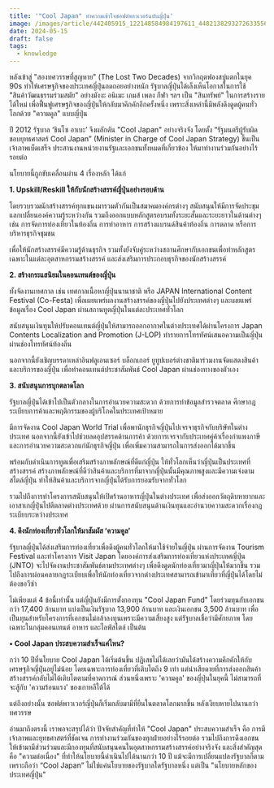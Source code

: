 ```yaml
---
title: '"Cool Japan" ทำความเข้าใจซอฟต์พาวเวอร์ฉบับญี่ปุ่น'
image: /images/article/442405915_122148584984197611_4482138293272633556_n-1-.jpg
date: 2024-05-15
draft: false
tags:
  - knowledge
---
```

หลังเข้าสู่ "สองทศวรรษที่สูญหาย" (The Lost Two Decades) จากวิกฤตฟองสบู่แตกในยุค 90s ทำให้เศรษฐกิจของประเทศญี่ปุ่นถดถอยอย่างหนัก รัฐบาลญี่ปุ่นได้เล็งเห็นโอกาสในการใช้ "สินค้าวัฒนธรรมร่วมสมัย" อย่างมังงะ อนิเมะ เกมส์ เพลง กีฬา ฯลฯ เป็น "สินทรัพย์" ในการสร้างรายได้ใหม่ เพื่อฟื้นฟูเศรษฐกิจของญี่ปุ่นให้กลับมาคึกคักอีกครั้งหนึ่ง เพราะสิ่งเหล่านี้มีพลังดึงดูดผู้คนทั่วโลกด้วย "ความคูล" แบบญี่ปุ่น

ปี 2012 รัฐบาล ‘ชินโซ อาเบะ’ จึงผลักดัน "Cool Japan" อย่างจริงจัง โดยตั้ง “รัฐมนตรีผู้รับผิดชอบยุทธศาสตร์ Cool Japan” (Minister in Charge of Cool Japan Strategy) ขึ้นเป็นเจ้าภาพเบ็ดเสร็จ ประสานงานหน่วยงานรัฐและเอกชนทั้งหมดที่เกี่ยวข้อง ให้มาทำงานร่วมกันอย่างไร้รอยต่อ

นโยบายนี้ถูกขับเคลื่อนผ่าน 4 เรื่องหลัก ได้แก่



**1. Upskill/Reskill ให้กับนักสร้างสรรค์ญี่ปุ่นอย่างรอบด้าน**

โดยรวบรวมนักสร้างสรรค์ทุกแขนงมารวมตัวกันเป็นสมาคมองค์กรต่างๆ สนับสนุนให้มีการจัดประชุมแลกเปลี่ยนองค์ความรู้ระหว่างกัน รวมถึงออกแบบหลักสูตรอบรมทั้งระยะสั้นและระยะยาวในด้านต่างๆ เช่น การจัดการท่องเที่ยวในท้องถิ่น การทำอาหาร การสร้างแบรนด์สินค้าท้องถิ่น การตลาด หรือการบริหารธุรกิจชุมชน

เพื่อให้นักสร้างสรรค์มีความรู้ด้านธุรกิจ รวมทั้งยังจับคู่ระหว่างสถานศึกษากับเอกชนเพื่อทำหลักสูตรเฉพาะในแต่ละอุตสาหกรรมสร้างสรรค์ และส่งเสริมการประกอบธุรกิจของนักสร้างสรรค์



**2. สร้างกระแสนิยมในคอนเทนต์ของญี่ปุ่น**

ทั้งจัดงานเทศกาล เช่น เทศกาลเนื้อหาญี่ปุ่นนานาชาติ หรือ JAPAN International Content Festival (Co-Festa) เพื่อเผยแพร่ผลงานสร้างสรรค์ของญี่ปุ่นไปยังประเทศต่างๆ และเผยแพร่ข้อมูลเรื่อง Cool Japan ผ่านสถานทูตญี่ปุ่นในแต่ละประเทศทั่วโลก

สนับสนุนเงินทุนให้ปรับคอนเทนต์ญี่ปุ่นให้สามารถออกอากาศในต่างประเทศได้ผ่านโครงการ Japan Contents Localization and Promotion (J-LOP) ทำรายการโทรทัศน์เสนอความเป็นญี่ปุ่นผ่านช่องโทรทัศน์ท้องถิ่น

นอกจากนี้ยังเชิญบรรดาเหล่าอินฟลูเอนเซอร์ บล็อกเกอร์ ยูทูปเบอร์ต่างชาติมาร่วมงานจัดแสดงสินค้าและบริการของญี่ปุ่น เพื่อทำคอนเทนต์ประชาสัมพันธ์ Cool Japan ผ่านช่องทางของตัวเอง



**3. สนับสนุนการบุกตลาดโลก**

รัฐบาลญี่ปุ่นได้เข้าไปเป็นตัวกลางในการอำนวยความสะดวก ด้วยการทำข้อมูลสำรวจตลาด ศึกษากฎระเบียบการค้าและพฤติกรรมของผู้บริโภคในประเทศเป้าหมาย

มีการจัดงาน Cool Japan World Trial เพื่อพานักธุรกิจญี่ปุ่นไปเจรจาธุรกิจกับบริษัทในต่างประเทศ นอกจากนี้ยังเข้าไปช่วยลดอุปสรรคด้านการค้า ด้วยการเจรจากับประเทศคู่ค้าเรื่องกำแพงภาษีและการอำนวยความสะดวกแก่นักธุรกิจญี่ปุ่น เพื่อเพิ่มความสามารถในการส่งออกได้มากขึ้น

พร้อมกับดำเนินการทูตเพื่อเสริมสร้างภาพลักษณ์ที่ดีแก่ญี่ปุ่น ให้ทั่วโลกเห็นว่าญี่ปุ่นเป็นประเทศที่สร้างสรรค์ สร้างภาพลักษณ์ที่ดีว่าสินค้าและบริการที่มาจากญี่ปุ่นนั้นมีคุณภาพสูงและมีความเจ๋งตามสไตล์ญี่ปุ่น ทำให้สินค้าและบริการจากญี่ปุ่นได้รับการยอมรับจากทั่วโลก

รวมไปถึงการทำโครงการสนับสนุนให้เปิดร้านอาหารญี่ปุ่นในต่างประเทศ เพื่อส่งออกวัตถุดิบหายากและเอาสาเกญี่ปุ่นไปตีตลาดต่างประเทศด้วย ผ่านการสนับสนุนด้านเงินทุนและอำนวยความสะดวกเรื่องกฎระเบียบระหว่างประเทศ



**4. ดึงนักท่องเที่ยวทั่วโลกให้มาสัมผัส ‘ความคูล’**

รัฐบาลญี่ปุ่นได้ส่งเสริมการท่องเที่ยวเพื่อดึงผู้คนทั่วโลกให้มาใช้จ่ายในญี่ปุ่น ผ่านการจัดงาน Tourism Festival และทำโครงการ Visit Japan โดยองค์การส่งเสริมการท่องเที่ยวแห่งประเทศญี่ปุ่น (JNTO) จะไปจัดงานประชาสัมพันธ์ตามประเทศต่างๆ เพื่อดึงดูดนักท่องเที่ยวมาญี่ปุ่นให้มากขึ้น รวมไปถึงการผ่อนคลายกฎระเบียบเพื่อให้นักท่องเที่ยวจากต่างประเทศสามารถเข้ามาเที่ยวที่ญี่ปุ่นได้โดยไม่ต้องขอวีซ่า

ไม่เพียงแต่ 4 ข้อนี้เท่านั้น แต่ญี่ปุ่นยังมีการตั้งกองทุน "Cool Japan Fund" โดยร่วมทุนกับเอกชนกว่า 17,400 ล้านบาท แบ่งเป็นเงินรัฐบาล 13,900 ล้านบาท และเงินเอกชน 3,500 ล้านบาท เพื่อเป็นทุนสำหรับโครงการที่เอกชนไม่กล้าลงทุนเพราะมีความเสี่ยงสูง แต่รัฐบาลเชื่อว่ามีศักยภาพ โดยเฉพาะในกลุ่มคอนเทนต์ อาหาร และไลฟ์สไตล์ เป็นต้น



**• Cool Japan ประสบความสำเร็จแค่ไหน?**

กว่า 10 ปีที่นโยบาย Cool Japan ได้เริ่มต้นขึ้น ปฏิเสธไม่ได้เลยว่ามันได้สร้างความคึกคักให้กับเศรษฐกิจญี่ปุ่นอยู่ไม่น้อย โดยเฉพาะการท่องเที่ยวที่เติบโตถึง 9 เท่า แต่น่าเสียดายที่การส่งออกสินค้าสร้างสรรค์กลับไม่ได้เติบโตตามที่คาดการณ์ ส่วนหนึ่งเพราะ 'ความคูล' ของญี่ปุ่นในยุคนี้ ไม่สามารถที่จะสู้กับ 'ความร้อนแรง' ของเกาหลีใต้ได้

แต่ถึงอย่างนั้น ซอฟต์พาวเวอร์ญี่ปุ่นก็เริ่มกลับมามีที่ยืนในตลาดโลกมากขึ้น หลังเงียบหายไปนานกว่าทศวรรษ

อ่านมาถึงตรงนี้ เราพอจะสรุปได้ว่า ปัจจัยสำคัญที่ทำให้ "Cool Japan" ประสบความสำเร็จ คือ การมีเจ้าภาพและยุทธศาสตร์ที่ชัดเจน การทำงานร่วมกันของทุกฝ่ายอย่างไร้รอยต่อ รวมไปถึงการดึงเอกชนให้เข้ามามีส่วนร่วมและมีกองทุนที่สนับสนุนคนในอุตสาหกรรมสร้างสรรค์อย่างจริงจัง และสิ่งสำคัญสุดคือ "ความต่อเนื่อง" ที่ทำให้นโยบายนี้ดำเนินไปได้นานกว่า 10 ปี แม้จะมีการเปลี่ยนแปลงรัฐบาลก็ตาม เพราะถือว่า “Cool Japan” ไม่ใช่แค่นโยบายของรัฐบาลใดรัฐบาลหนึ่ง แต่เป็น "นโยบายหลักของประเทศญี่ปุ่น"
